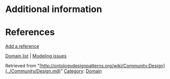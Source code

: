 #  Additional information


#  References


[Add a reference](index.php@title=Odp%253AAdd_reference&subject=../Community/Design.md "http://ontologydesignpatterns.org/wiki/index.php?title=Odp:Add_reference&subject=Community%3ADesign")


  




[Domain list](../Community/Domain.md "Community:Domain") | [Modeling issues](../Community/Main.md "Community:Main")


Retrieved from "[http://ontologydesignpatterns.org/wiki/Community:Design](../Community/Design.md)"
 [Category](http://ontologydesignpatterns.org/wiki/Special:Categories "Special:Categories"): [Domain](../Category/Domain.md "Category:Domain")